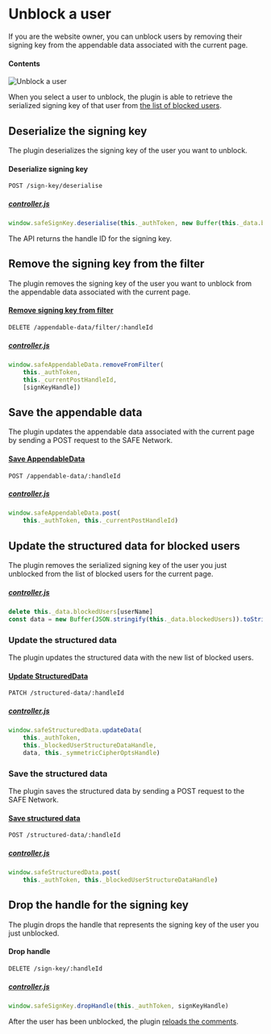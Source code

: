 # Unblock a user

If you are the website owner, you can unblock users by removing their signing key from the appendable data associated with the current page.

#### Contents

<!-- toc -->

![Unblock a user](img/unblock-a-user.png)

When you select a user to unblock, the plugin is able to retrieve the serialized signing key of that user from [the list of blocked users](fetch-public-names.md#fetch-the-list-of-blocked-users).

## Deserialize the signing key

The plugin deserializes the signing key of the user you want to unblock.

#### Deserialize signing key

```
POST /sign-key/deserialise
```

##### [controller.js](https://github.com/maidsafe/safe_examples/blob/19cb638c3f02a4b9b9492e44f1527f6010c8e9ba/permanent_comments_plugin/comments/src/controller.js#L271)

```js
window.safeSignKey.deserialise(this._authToken, new Buffer(this._data.blockedUsers[userName], 'base64'))
```

The API returns the handle ID for the signing key.

## Remove the signing key from the filter

The plugin removes the signing key of the user you want to unblock from the appendable data associated with the current page.

#### [Remove signing key from filter](https://github.com/maidsafe/rfcs/blob/master/text/0042-launcher-api-v0.6/api/appendable_data.md#delete-sign-keys-from-filter)

```
DELETE /appendable-data/filter/:handleId
```

##### [controller.js](https://github.com/maidsafe/safe_examples/blob/19cb638c3f02a4b9b9492e44f1527f6010c8e9ba/permanent_comments_plugin/comments/src/controller.js#L273-L276)

```js
window.safeAppendableData.removeFromFilter(
    this._authToken,
    this._currentPostHandleId,
    [signKeyHandle])
```

## Save the appendable data

The plugin updates the appendable data associated with the current page by sending a POST request to the SAFE Network.

#### [Save AppendableData](https://github.com/maidsafe/rfcs/blob/master/text/0042-launcher-api-v0.6/api/appendable_data.md#save-appendabledata)

```
POST /appendable-data/:handleId
```

##### [controller.js](https://github.com/maidsafe/safe_examples/blob/19cb638c3f02a4b9b9492e44f1527f6010c8e9ba/permanent_comments_plugin/comments/src/controller.js#L277-L278)

```js
window.safeAppendableData.post(
    this._authToken, this._currentPostHandleId)
```

## Update the structured data for blocked users

The plugin removes the serialized signing key of the user you just unblocked from the list of blocked users for the current page.

##### [controller.js](https://github.com/maidsafe/safe_examples/blob/19cb638c3f02a4b9b9492e44f1527f6010c8e9ba/permanent_comments_plugin/comments/src/controller.js#L280-L281)

```js
delete this._data.blockedUsers[userName]
const data = new Buffer(JSON.stringify(this._data.blockedUsers)).toString('base64')
```

### Update the structured data

The plugin updates the structured data with the new list of blocked users.

#### [Update StructuredData](https://github.com/maidsafe/rfcs/blob/master/text/0042-launcher-api-v0.6/api/structured_data.md#update-data)

```
PATCH /structured-data/:handleId
```

##### [controller.js](https://github.com/maidsafe/safe_examples/blob/19cb638c3f02a4b9b9492e44f1527f6010c8e9ba/permanent_comments_plugin/comments/src/controller.js#L282-L285)

```js
window.safeStructuredData.updateData(
    this._authToken,
    this._blockedUserStructureDataHandle,
    data, this._symmetricCipherOptsHandle)
```

### Save the structured data

The plugin saves the structured data by sending a POST request to the SAFE Network.

#### [Save structured data](https://api.safedev.org/low-level-api/structured-data/save-structured-data.html#put-endpoint)

```
POST /structured-data/:handleId
```

##### [controller.js](https://github.com/maidsafe/safe_examples/blob/19cb638c3f02a4b9b9492e44f1527f6010c8e9ba/permanent_comments_plugin/comments/src/controller.js#L286-L287)

```js
window.safeStructuredData.post(
    this._authToken, this._blockedUserStructureDataHandle)
```

## Drop the handle for the signing key

The plugin drops the handle that represents the signing key of the user you just unblocked.

#### Drop handle

```
DELETE /sign-key/:handleId
```

##### [controller.js](https://github.com/maidsafe/safe_examples/blob/19cb638c3f02a4b9b9492e44f1527f6010c8e9ba/permanent_comments_plugin/comments/src/controller.js#L295)

```js
window.safeSignKey.dropHandle(this._authToken, signKeyHandle)
```

After the user has been unblocked, the plugin [reloads the comments](fetch-comments.md).
